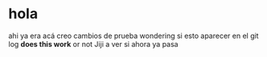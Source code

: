 # hola 
ahi ya era acá creo
cambios de prueba wondering si esto aparecer en el git log
**does this work**
or not
Jiji a ver si ahora ya pasa 
